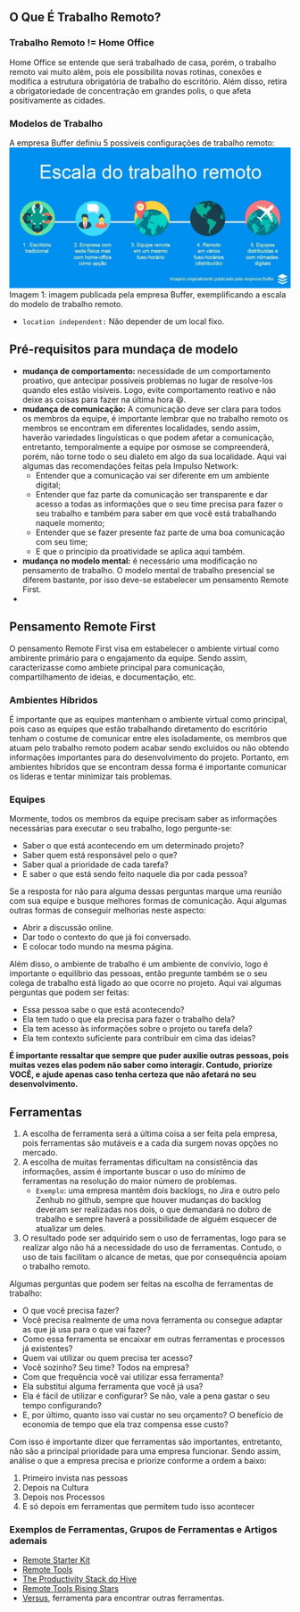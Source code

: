 ## O Que É Trabalho Remoto?

### Trabalho Remoto != Home Office

Home Office se entende que será trabalhado de casa, porém, o trabalho remoto vai muito além, pois ele possibilita novas rotinas, conexões e modifica a estrutura obrigatória de trabalho do escritório. Além disso, retira a obrigatoriedade de concentração em grandes polis, o que afeta positivamente as cidades.

### Modelos de Trabalho

A empresa Buffer definiu 5 possíveis configurações de trabalho remoto:
![5 configurações do trabalho remoto](img/escala-trabalho-remoto.jpg)
Imagem 1: imagem publicada pela empresa Buffer, exemplificando a escala do modelo de trabalho remoto.

- `location independent:` Não depender de um local fixo.

## Pré-requisitos para mundaça de modelo

- **mudança de comportamento:** necessidade de um comportamento proativo, que antecipar possíveis problemas no lugar de resolve-los quando eles estão visíveis. Logo, evite comportamento reativo e não deixe as coisas para fazer na última hora :smile:.
- **mudança de comunicação:** A comunicação deve ser clara para todos os membros da equipe, é importante lembrar que no trabalho remoto os membros se encontram em diferentes localidades, sendo assim, haverão variedades linguísticas o que podem afetar a comunicação, entretanto, temporalmente a equipe por osmose se compreenderá, porém, não torne todo o seu dialeto em algo da sua localidade. Aqui vai algumas das recomendações feitas pela Impulso Network:
  - Entender que a comunicação vai ser diferente em um ambiente digital;
  - Entender que faz parte da comunicação ser transparente e dar acesso a todas as informações que o seu time precisa para fazer o seu trabalho e também para saber em que você está trabalhando naquele momento;
  - Entender que se fazer presente faz parte de uma boa comunicação com seu time;
  - E que o princípio da proatividade se aplica aqui também.
- **mudança no modelo mental:** é necessário uma modificação no pensamento de trabalho. O modelo mental de trabalho presencial se diferem bastante, por isso deve-se estabelecer um pensamento Remote First.
- 
## Pensamento Remote First

O pensamento Remote First visa em estabelecer o ambiente virtual como ambirente primário para o engajamento da equipe. Sendo assim, caracterizasse como ambiete principal para comunicação, compartilhamento de ideias, e documentação, etc.

### Ambientes Híbridos

É importante que as equipes mantenham o ambiente virtual como principal, pois caso as equipes que estão trabalhando diretamento do escritório tenham o costume de comunicar entre eles isoladamente, os membros que atuam pelo trabalho remoto podem acabar sendo excluidos ou não obtendo informações importantes para do desenvolvimento do projeto. Portanto, em ambientes híbridos que se encontram dessa forma é importante comunicar os lideras e tentar minimizar tais problemas.

### Equipes

Mormente, todos os membros da equipe precisam saber as informações necessárias para executar o seu trabalho, logo pergunte-se:

- Saber o que está acontecendo em um determinado projeto?
- Saber quem está responsável pelo o que?
- Saber qual a prioridade de cada tarefa?
- E saber o que está sendo feito naquele dia por cada pessoa?

Se a resposta for não para alguma dessas perguntas marque uma reunião com sua equipe e busque melhores formas de comunicação. Aqui algumas outras formas de conseguir melhorias neste aspecto:

- Abrir a discussão online.
- Dar todo o contexto do que já foi conversado.
- E colocar todo mundo na mesma página.

Além disso, o ambiente de trabalho é um ambiente de convívio, logo é importante o equilíbrio das pessoas, então pregunte também se o seu colega de trabalho está ligado ao que ocorre no projeto. Aqui vai algumas perguntas que podem ser feitas:

- Essa pessoa sabe o que está acontecendo?
- Ela tem tudo o que ela precisa para fazer o trabalho dela?
- Ela tem acesso às informações sobre o projeto ou tarefa dela?
- Ela tem contexto suficiente para contribuir em cima das ideias?

**É importante ressaltar que sempre que puder auxilie outras pessoas, pois muitas vezes elas podem não saber como interagir. Contudo, priorize VOCÊ, e ajude apenas caso tenha certeza que não afetará no seu desenvolvimento.**

## Ferramentas

1. A escolha de ferramenta será a última coisa a ser feita pela empresa, pois ferramentas são mutáveis e a cada dia surgem novas opções no mercado.
2. A escolha de muitas ferramentas dificultam na consistência das informações, assim é importante buscar o uso do mínimo de ferramentas na resolução do maior número de problemas.
   -  `Exemplo`: uma empresa mantêm dois backlogs, no Jira e outro pelo Zenhub no github, sempre que houver mudanças do backlog deveram ser realizadas nos dois, o que demandará no dobro de trabalho e sempre haverá a possibilidade de alguém esquecer de atualizar um deles.
3. O resultado pode ser adquirido sem o uso de ferramentas, logo para se realizar algo não há a necessidade do uso de ferramentas. Contudo, o uso de tais facilitam o alcance de metas, que por consequência apoiam o trabalho remoto.

Algumas perguntas que podem ser feitas na escolha de ferramentas de trabalho:

- O que você precisa fazer?
- Você precisa realmente de uma nova ferramenta ou consegue adaptar as que já usa para o que vai fazer?
- Como essa ferramenta se encaixar em outras ferramentas e processos já existentes?
- Quem vai utilizar ou quem precisa ter acesso?
- Você sozinho? Seu time? Todos na empresa?
- Com que frequência você vai utilizar essa ferramenta?
- Ela substitui alguma ferramenta que você já usa?
- Ela é fácil de utilizar e configurar? Se não, vale a pena gastar o seu tempo configurando?
- E, por último, quanto isso vai custar no seu orçamento? O benefício de economia de tempo que ela traz compensa esse custo?

Com isso é importante dizer que ferramentas são importantes, entretanto, não são a principal prioridade para uma empresa funcionar. Sendo assim, análise o que a empresa precisa e priorize conforme a ordem a baixo:

1. Primeiro invista nas pessoas
2. Depois na Cultura
3. Depois nos Processos
4. E só depois em ferramentas que permitem tudo isso acontecer

### Exemplos de Ferramentas, Grupos de Ferramentas e Artigos ademais

- [Remote Starter Kit](https://www.remotestarterkit.com/)
- [Remote Tools](https://www.remote.tools/)
- [The Productivity Stack do Hive](https://hive.com/the-productivity-stack/)
- [Remote Tools Rising Stars](https://remote-how.com/blog/remote-tools-rising-stars)
- [Versus](http://versusutil.com/), ferramenta para encontrar outras ferramentas.